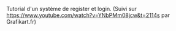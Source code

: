 Tutorial d'un système de register et login.
(Suivi sur https://www.youtube.com/watch?v=YNbPMm08jcw&t=2114s par Grafikart.fr)

